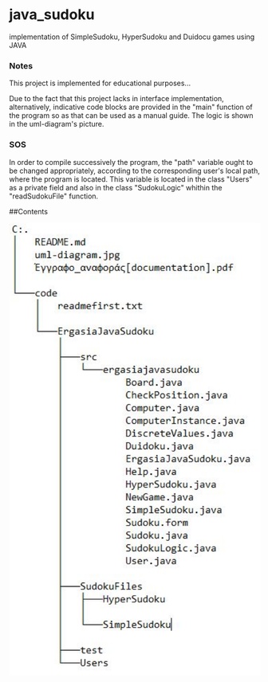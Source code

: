 # java_sudoku
implementation of SimpleSudoku, HyperSudoku and Duidocu games using JAVA 

### Notes

This project is implemented for educational purposes... 

Due to the fact that this project lacks in interface implementation, alternatively, indicative code blocks
are provided in the "main" function of the program so as that can be used as a manual guide. The logic is shown
in the uml-diagram's picture.

### SOS

In order to compile successively the program, the "path" variable ought to be changed appropriately, 
according to the corresponding user's local path, where the program is located.
This variable is located in the class "Users" as a private field 
and also in the class "SudokuLogic" whithin the "readSudokuFile" function.


##Contents
<p align="left">
<img src="contents.JPG" width="700px"/>
</p>
       
